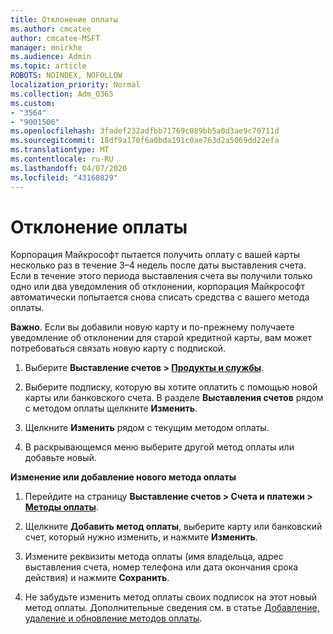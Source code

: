 ```yaml
---
title: Отклонение оплаты
ms.author: cmcatee
author: cmcatee-MSFT
manager: mnirkhe
ms.audience: Admin
ms.topic: article
ROBOTS: NOINDEX, NOFOLLOW
localization_priority: Normal
ms.collection: Adm_O365
ms.custom:
- "3564"
- "9001506"
ms.openlocfilehash: 3fadef232adfbb71769c089bb5a0d3ae9c70711d
ms.sourcegitcommit: 18df9a170f6a0bda191c0ae763d2a5069dd22efa
ms.translationtype: MT
ms.contentlocale: ru-RU
ms.lasthandoff: 04/07/2020
ms.locfileid: "43160829"
---
```

# <a name="payment-declined"></a>Отклонение оплаты

Корпорация Майкрософт пытается получить оплату с вашей карты несколько раз в течение 3–4 недель после даты выставления счета.  Если в течение этого периода выставления счета вы получили только одно или два уведомления об отклонении, корпорация Майкрософт автоматически попытается снова списать средства с вашего метода оплаты.  

**Важно**. Если вы добавили новую карту и по-прежнему получаете уведомление об отклонении для старой кредитной карты, вам может потребоваться связать новую карту с подпиской.

1. Выберите **Выставление счетов > [Продукты и службы](https://go.microsoft.com/fwlink/p/?linkid=842054)**.

2. Выберите подписку, которую вы хотите оплатить с помощью новой карты или банковского счета. В разделе **Выставления счетов** рядом с методом оплаты щелкните **Изменить**.

3. Щелкните **Изменить** рядом с текущим методом оплаты.

4. В раскрывающемся меню выберите другой метод оплаты или добавьте новый.

**Изменение или добавление нового метода оплаты**

1. Перейдите на страницу **Выставление счетов > Счета и платежи > [Методы оплаты](https://go.microsoft.com/fwlink/p/?linkid=2018806)**.

2. Щелкните **Добавить метод оплаты**, выберите карту или банковский счет, который нужно изменить, и нажмите **Изменить**.

3. Измените реквизиты метода оплаты (имя владельца, адрес выставления счета, номер телефона или дата окончания срока действия) и нажмите **Сохранить**.

4. Не забудьте изменить метод оплаты своих подписок на этот новый метод оплаты. Дополнительные сведения см. в статье [Добавление, удаление и обновление методов оплаты](https://go.microsoft.com/fwlink/?linkid=2118133). 
